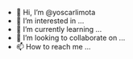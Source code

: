 - 👋 Hi, I’m @yoscarlimota
- 👀 I’m interested in ...
- 🌱 I’m currently learning ...
- 💞️ I’m looking to collaborate on ...
- 📫 How to reach me ...

<!---
yoscarlimota/yoscarlimota is a ✨ special ✨ repository because its `README.md` (this file) appears on your GitHub profile.
You can click the Preview link to take a look at your changes.
--->
